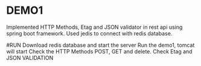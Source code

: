 # DEMO1

Implemented HTTP Methods, Etag and JSON validator in rest api using spring boot framework. 
Used jedis to connect with redis database.

#RUN
Download redis database and start the server
Run the demo1, tomcat will start 
Check the HTTP Methods POST, GET and delete.
Check Etag and JSON VALIDATION 

